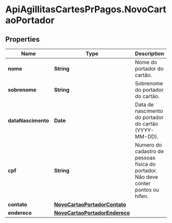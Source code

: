# ApiAgillitasCartesPrPagos.NovoCartaoPortador

## Properties
Name | Type | Description | Notes
------------ | ------------- | ------------- | -------------
**nome** | **String** | Nome do portador do cartão. | [optional] 
**sobrenome** | **String** | Sobrenome do portador do cartão. | [optional] 
**dataNascimento** | **Date** | Data de nascimento do portador do cartão (YYYY-MM-DD). | [optional] 
**cpf** | **String** | Numero do cadastro de pessoas física do portador.  Não deve conter pontos ou hífen. | [optional] 
**contato** | [**NovoCartaoPortadorContato**](NovoCartaoPortadorContato.md) |  | [optional] 
**endereco** | [**NovoCartaoPortadorEndereco**](NovoCartaoPortadorEndereco.md) |  | [optional] 


